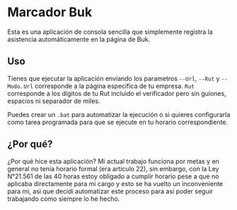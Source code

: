 # Marcador Buk

Esta es una aplicación de consola sencilla que simplemente registra la
asistencia automáticamente en la página de Buk.

## Uso

Tienes que ejecutar la aplicación enviando los parametros `--Url`, `--Rut` y
`--Modo`. `Url` corresponde a la página especifica de tu empresa. `Rut`
corresponde a los dígitos de tu Rut incluido el verificador pero sin guiones,
espacios ni separador de miles.

Puedes crear un `.bat` para automatizar la ejecución o si quieres configurarla
como tarea programada para que se ejecute en tu horario correspondiente.

## ¿Por qué?

¿Por qué hice esta aplicación? Mi actual trabajo funciona por metas y en general
no tenía horario formal (era artículo 22), sin embargo, con la Ley N°21.561 de
las 40 horas estoy obligado a cumplir horario pese a que no aplicaba
directamente para mi cargo y esto se ha vuelto un inconveniente para mi, asi que
decidí automatizar este proceso para así poder seguir trabajando como siempre lo
he hecho.

